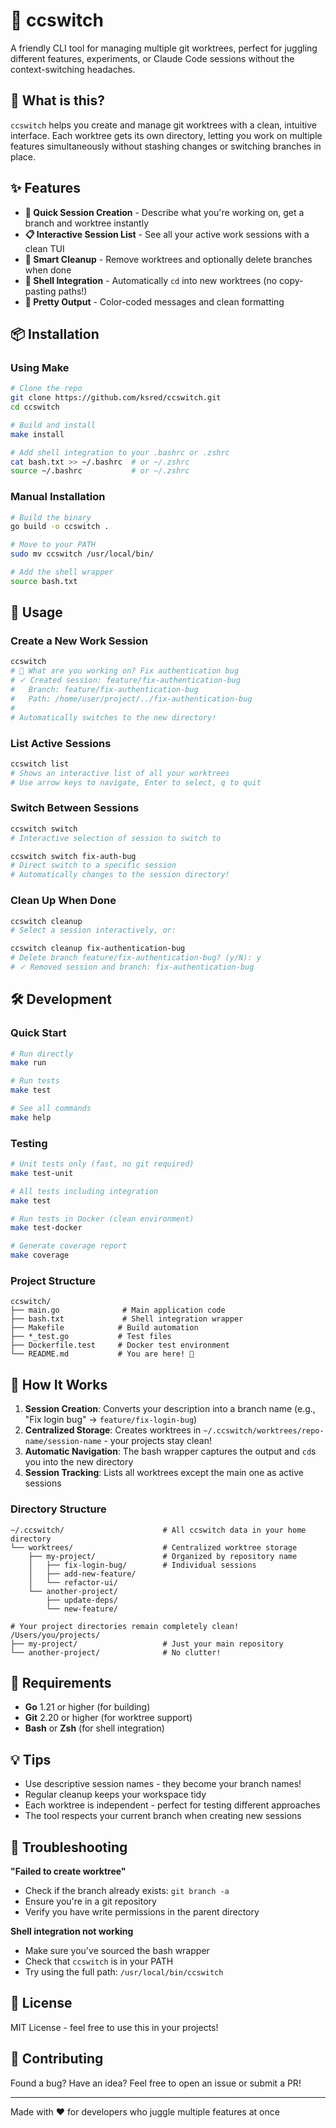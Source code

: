 # 🔀 ccswitch

A friendly CLI tool for managing multiple git worktrees, perfect for juggling different features, experiments, or Claude Code sessions without the context-switching headaches.

## 🎯 What is this?

`ccswitch` helps you create and manage git worktrees with a clean, intuitive interface. Each worktree gets its own directory, letting you work on multiple features simultaneously without stashing changes or switching branches in place.

## ✨ Features

- **🚀 Quick Session Creation** - Describe what you're working on, get a branch and worktree instantly
- **📋 Interactive Session List** - See all your active work sessions with a clean TUI
- **🧹 Smart Cleanup** - Remove worktrees and optionally delete branches when done
- **🐚 Shell Integration** - Automatically `cd` into new worktrees (no copy-pasting paths!)
- **🎨 Pretty Output** - Color-coded messages and clean formatting

## 📦 Installation

### Using Make
```bash
# Clone the repo
git clone https://github.com/ksred/ccswitch.git
cd ccswitch

# Build and install
make install

# Add shell integration to your .bashrc or .zshrc
cat bash.txt >> ~/.bashrc  # or ~/.zshrc
source ~/.bashrc           # or ~/.zshrc
```

### Manual Installation
```bash
# Build the binary
go build -o ccswitch .

# Move to your PATH
sudo mv ccswitch /usr/local/bin/

# Add the shell wrapper
source bash.txt
```

## 🚀 Usage

### Create a New Work Session
```bash
ccswitch
# 🚀 What are you working on? Fix authentication bug
# ✓ Created session: feature/fix-authentication-bug
#   Branch: feature/fix-authentication-bug
#   Path: /home/user/project/../fix-authentication-bug
# 
# Automatically switches to the new directory!
```

### List Active Sessions
```bash
ccswitch list
# Shows an interactive list of all your worktrees
# Use arrow keys to navigate, Enter to select, q to quit
```

### Switch Between Sessions
```bash
ccswitch switch
# Interactive selection of session to switch to

ccswitch switch fix-auth-bug
# Direct switch to a specific session
# Automatically changes to the session directory!
```

### Clean Up When Done
```bash
ccswitch cleanup
# Select a session interactively, or:

ccswitch cleanup fix-authentication-bug
# Delete branch feature/fix-authentication-bug? (y/N): y
# ✓ Removed session and branch: fix-authentication-bug
```

## 🛠️ Development

### Quick Start
```bash
# Run directly
make run

# Run tests
make test

# See all commands
make help
```

### Testing
```bash
# Unit tests only (fast, no git required)
make test-unit

# All tests including integration
make test

# Run tests in Docker (clean environment)
make test-docker

# Generate coverage report
make coverage
```

### Project Structure
```
ccswitch/
├── main.go              # Main application code
├── bash.txt             # Shell integration wrapper
├── Makefile            # Build automation
├── *_test.go           # Test files
├── Dockerfile.test     # Docker test environment
└── README.md           # You are here! 👋
```

## 🤔 How It Works

1. **Session Creation**: Converts your description into a branch name (e.g., "Fix login bug" → `feature/fix-login-bug`)
2. **Centralized Storage**: Creates worktrees in `~/.ccswitch/worktrees/repo-name/session-name` - your projects stay clean!
3. **Automatic Navigation**: The bash wrapper captures the output and `cd`s you into the new directory
4. **Session Tracking**: Lists all worktrees except the main one as active sessions

### Directory Structure
```
~/.ccswitch/                      # All ccswitch data in your home directory
└── worktrees/                    # Centralized worktree storage
    ├── my-project/               # Organized by repository name
    │   ├── fix-login-bug/        # Individual sessions
    │   ├── add-new-feature/
    │   └── refactor-ui/
    └── another-project/
        ├── update-deps/
        └── new-feature/

# Your project directories remain completely clean!
/Users/you/projects/
├── my-project/                   # Just your main repository
└── another-project/              # No clutter!
```

## 🔧 Requirements

- **Go** 1.21 or higher (for building)
- **Git** 2.20 or higher (for worktree support)
- **Bash** or **Zsh** (for shell integration)

## 💡 Tips

- Use descriptive session names - they become your branch names!
- Regular cleanup keeps your workspace tidy
- Each worktree is independent - perfect for testing different approaches
- The tool respects your current branch when creating new sessions

## 🐛 Troubleshooting

**"Failed to create worktree"**
- Check if the branch already exists: `git branch -a`
- Ensure you're in a git repository
- Verify you have write permissions in the parent directory

**Shell integration not working**
- Make sure you've sourced the bash wrapper
- Check that `ccswitch` is in your PATH
- Try using the full path: `/usr/local/bin/ccswitch`

## 📝 License

MIT License - feel free to use this in your projects!

## 🤝 Contributing

Found a bug? Have an idea? Feel free to open an issue or submit a PR!

---

Made with ❤️ for developers who juggle multiple features at once
